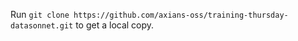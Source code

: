 Run `git clone https://github.com/axians-oss/training-thursday-datasonnet.git` to get a local copy.
